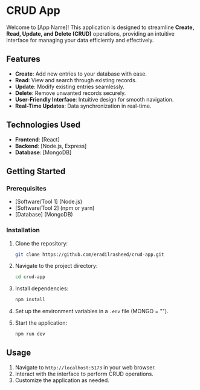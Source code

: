 # CRUD App

Welcome to [App Name]! This application is designed to streamline **Create, Read, Update, and Delete (CRUD)** operations, providing an intuitive interface for managing your data efficiently and effectively.

## Features
- **Create**: Add new entries to your database with ease.
- **Read**: View and search through existing records.
- **Update**: Modify existing entries seamlessly.
- **Delete**: Remove unwanted records securely.
- **User-Friendly Interface**: Intuitive design for smooth navigation.
- **Real-Time Updates**: Data synchronization in real-time.

## Technologies Used
- **Frontend**: [React]
- **Backend**: [Node.js, Express]
- **Database**: [MongoDB]

## Getting Started

### Prerequisites
- [Software/Tool 1] (Node.js)
- [Software/Tool 2] (npm or yarn)
- [Database] (MongoDB)

### Installation
1. Clone the repository:
   ```bash
   git clone https://github.com/eradilrasheed/crud-app.git
   ```
2. Navigate to the project directory:
   ```bash
   cd crud-app
   ```
3. Install dependencies:
   ```bash
   npm install
   ```
4. Set up the environment variables in a `.env` file (MONGO = "").

5. Start the application:
   ```bash
   npm run dev
   ```

## Usage
1. Navigate to `http://localhost:5173` in your web browser.
2. Interact with the interface to perform CRUD operations.
3. Customize the application as needed.
